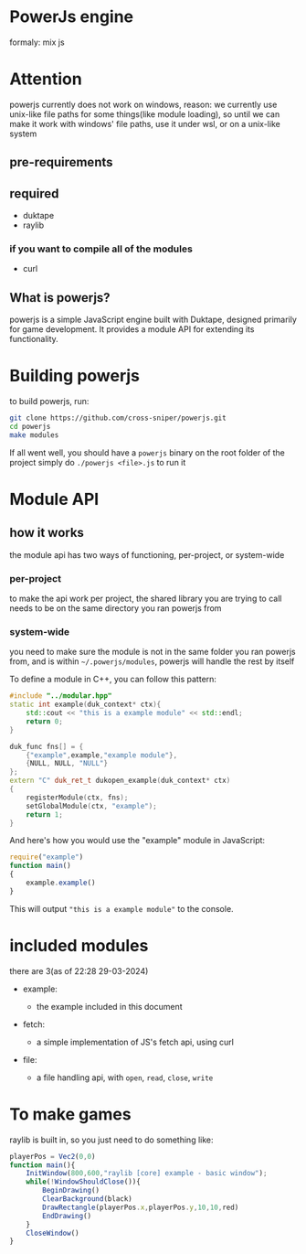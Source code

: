 # PowerJs engine
formaly: mix js

# Attention
powerjs currently does not work on windows,
reason: we currently use unix-like file paths for some things(like module loading),
so until we can make it work with windows' file paths,
use it under wsl, or on a unix-like system

## pre-requirements

## required
- duktape
- raylib

### if you want to compile all of the modules
- curl

## What is powerjs?
powerjs is a simple JavaScript engine built with Duktape,
designed primarily for game development.
It provides a module API for extending its functionality.

# Building powerjs
to build powerjs, run:

```bash
git clone https://github.com/cross-sniper/powerjs.git
cd powerjs
make modules
```

If all went well,
you should have a `powerjs` binary on the root folder of the project
simply do `./powerjs <file>.js` to run it

# Module API

## how it works
the module api has two ways of functioning, per-project, or system-wide

### per-project
to make the api work per project, the shared library you are trying to call needs to be on the same directory you ran powerjs from

### system-wide
you need to make sure the module is not in the same folder you ran powerjs from, and is within `~/.powerjs/modules`, powerjs will handle the rest by itself


To define a module in C++, you can follow this pattern:

```cpp
#include "../modular.hpp"
static int example(duk_context* ctx){
	std::cout << "this is a example module" << std::endl;
	return 0;
}

duk_func fns[] = {
	{"example",example,"example module"},
	{NULL, NULL, "NULL"}
};
extern "C" duk_ret_t dukopen_example(duk_context* ctx)
{
	registerModule(ctx, fns);
	setGlobalModule(ctx, "example");
	return 1;
}

```

And here's how you would use the "example" module in JavaScript:

```javascript
require("example")
function main()
{
	example.example()
}
```

This will output `"this is a example module"` to the console.


# included modules
there are 3(as of 22:28 29-03-2024)

- example:
  - the example included in this document

- fetch:
  - a simple implementation of JS's fetch api, using curl
- file:
  - a file handling api, with `open`, `read`, `close`, `write`

# To make games

raylib is built in, so you just need to do something like:

```javascript
playerPos = Vec2(0,0)
function main(){
	InitWindow(800,600,"raylib [core] example - basic window");
	while(!WindowShouldClose()){
		BeginDrawing()
		ClearBackground(black)
		DrawRectangle(playerPos.x,playerPos.y,10,10,red)
		EndDrawing()
	}
	CloseWindow()
}
```
